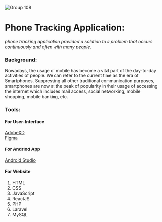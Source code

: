 ![Group 108](https://user-images.githubusercontent.com/109080663/216635091-f866221f-80d1-45a7-af51-8490b3693d05.png)
# **Phone Tracking Application:**

_phone tracking application provided a solution to a problem that occurs continuously and often with many people._

### Background:

Nowadays, the usage of mobile has become a vital part of the day-to-day activities of people. We can refer to the current time as the era of Smartphones. Suppressing all other traditional communication purposes, smartphones are now at the peak of popularity in their usage of accessing the internet which includes mail access, social networking, mobile shopping, mobile banking, etc.

### Tools:

#### For User-Interface

<a href="https://www.adobe.com/">AdobeXD</a><br/>
<a href="https://figma.com/">Figma</a>

#### For Andriod App

<a href="https://developer.android.com/studio">Android Studio</a>

#### For Website

1. HTML
2. CSS
3. JavaScript
4. ReactJS
5. PHP
6. Laravel
7. MySQL
